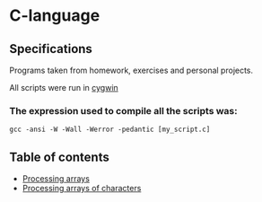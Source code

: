 # C-language

## Specifications

Programs taken from homework, exercises and personal projects.  

All scripts were run in [cygwin](https://www.cygwin.com/)

### The expression used to compile all the scripts was:

`gcc -ansi -W -Wall -Werror -pedantic [my_script.c]` 

## Table of contents

+ [Processing arrays](https://github.com/jv80/C-language/blob/master/C/processingArrays.c)    
+ [Processing arrays of characters](https://github.com/jv80/C-language/blob/master/C/processingArraysOfCharacters.c)
